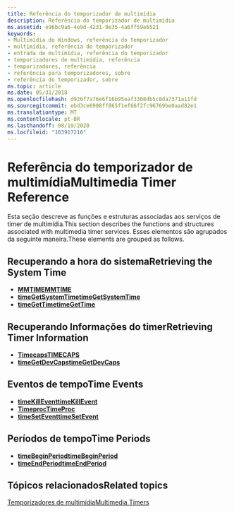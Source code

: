 ```yaml
---
title: Referência do temporizador de multimídia
description: Referência do temporizador de multimídia
ms.assetid: e96bc9a6-4e9d-4231-9e35-4a6ff59e6521
keywords:
- Multimídia do Windows, referência do temporizador
- multimídia, referência do temporizador
- entrada de multimídia, referência do temporizador
- temporizadores de multimídia, referência
- temporizadores, referência
- referência para temporizadores, sobre
- referência do temporizador, sobre
ms.topic: article
ms.date: 05/31/2018
ms.openlocfilehash: d926f7a76e6f16b95eaf3308db5c8da7371a11fd
ms.sourcegitcommit: ebd3ce6908ff865f1ef66f2fc96769be0aad82e1
ms.translationtype: MT
ms.contentlocale: pt-BR
ms.lasthandoff: 08/19/2020
ms.locfileid: "103917216"
---
```

# <a name="multimedia-timer-reference"></a><span data-ttu-id="ea20b-110">Referência do temporizador de multimídia</span><span class="sxs-lookup"><span data-stu-id="ea20b-110">Multimedia Timer Reference</span></span>

<span data-ttu-id="ea20b-111">Esta seção descreve as funções e estruturas associadas aos serviços de timer de multimídia.</span><span class="sxs-lookup"><span data-stu-id="ea20b-111">This section describes the functions and structures associated with multimedia timer services.</span></span> <span data-ttu-id="ea20b-112">Esses elementos são agrupados da seguinte maneira.</span><span class="sxs-lookup"><span data-stu-id="ea20b-112">These elements are grouped as follows.</span></span>

## <a name="retrieving-the-system-time"></a><span data-ttu-id="ea20b-113">Recuperando a hora do sistema</span><span class="sxs-lookup"><span data-stu-id="ea20b-113">Retrieving the System Time</span></span>

-   <span data-ttu-id="ea20b-114">[**MMTIME**](/previous-versions//dd757347(v=vs.85))</span><span class="sxs-lookup"><span data-stu-id="ea20b-114">[**MMTIME**](/previous-versions//dd757347(v=vs.85))</span></span>
-   [<span data-ttu-id="ea20b-115">**timeGetSystemTime**</span><span class="sxs-lookup"><span data-stu-id="ea20b-115">**timeGetSystemTime**</span></span>](/windows/desktop/api/TimeAPI/nf-timeapi-timegetsystemtime)
-   [<span data-ttu-id="ea20b-116">**timeGetTime**</span><span class="sxs-lookup"><span data-stu-id="ea20b-116">**timeGetTime**</span></span>](/windows/desktop/api/TimeAPI/nf-timeapi-timegettime)

## <a name="retrieving-timer-information"></a><span data-ttu-id="ea20b-117">Recuperando Informações do timer</span><span class="sxs-lookup"><span data-stu-id="ea20b-117">Retrieving Timer Information</span></span>

-   [<span data-ttu-id="ea20b-118">**Timecaps**</span><span class="sxs-lookup"><span data-stu-id="ea20b-118">**TIMECAPS**</span></span>](/windows/desktop/api/TimeAPI/ns-timeapi-timecaps)
-   [<span data-ttu-id="ea20b-119">**timeGetDevCaps**</span><span class="sxs-lookup"><span data-stu-id="ea20b-119">**timeGetDevCaps**</span></span>](/windows/desktop/api/TimeAPI/nf-timeapi-timegetdevcaps)

## <a name="time-events"></a><span data-ttu-id="ea20b-120">Eventos de tempo</span><span class="sxs-lookup"><span data-stu-id="ea20b-120">Time Events</span></span>

-   <span data-ttu-id="ea20b-121">[**timeKillEvent**](/previous-versions//dd757630(v=vs.85))</span><span class="sxs-lookup"><span data-stu-id="ea20b-121">[**timeKillEvent**](/previous-versions//dd757630(v=vs.85))</span></span>
-   <span data-ttu-id="ea20b-122">[**Timeproc**](/previous-versions//dd757631(v=vs.85))</span><span class="sxs-lookup"><span data-stu-id="ea20b-122">[**TimeProc**](/previous-versions//dd757631(v=vs.85))</span></span>
-   <span data-ttu-id="ea20b-123">[**timeSetEvent**](/previous-versions//dd757634(v=vs.85))</span><span class="sxs-lookup"><span data-stu-id="ea20b-123">[**timeSetEvent**](/previous-versions//dd757634(v=vs.85))</span></span>

## <a name="time-periods"></a><span data-ttu-id="ea20b-124">Períodos de tempo</span><span class="sxs-lookup"><span data-stu-id="ea20b-124">Time Periods</span></span>

-   [<span data-ttu-id="ea20b-125">**timeBeginPeriod**</span><span class="sxs-lookup"><span data-stu-id="ea20b-125">**timeBeginPeriod**</span></span>](/windows/desktop/api/TimeAPI/nf-timeapi-timebeginperiod)
-   [<span data-ttu-id="ea20b-126">**timeEndPeriod**</span><span class="sxs-lookup"><span data-stu-id="ea20b-126">**timeEndPeriod**</span></span>](/windows/desktop/api/TimeAPI/nf-timeapi-timeendperiod)

## <a name="related-topics"></a><span data-ttu-id="ea20b-127">Tópicos relacionados</span><span class="sxs-lookup"><span data-stu-id="ea20b-127">Related topics</span></span>

<dl> <dt>

[<span data-ttu-id="ea20b-128">Temporizadores de multimídia</span><span class="sxs-lookup"><span data-stu-id="ea20b-128">Multimedia Timers</span></span>](multimedia-timers.md)
</dt> </dl>

 

 